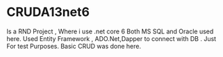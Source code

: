 # CRUDA13net6
Is a RND Project , Where i use .net core 6
Both MS SQL and Oracle used here.
Used Entity Framework , ADO.Net,Dapper to connect with DB . Just For test Purposes.
Basic CRUD was done here.
